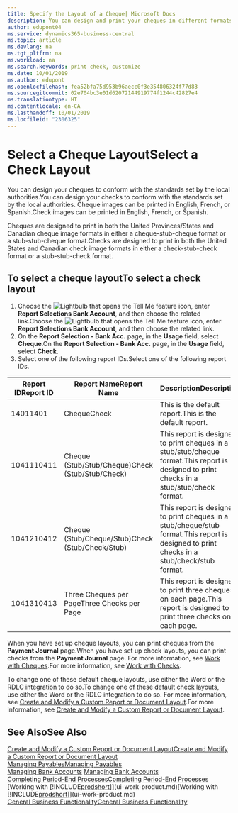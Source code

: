 ```yaml
---
title: Specify the Layout of a Cheque| Microsoft Docs
description: You can design and print your cheques in different formats to conform with standards.
author: edupont04
ms.service: dynamics365-business-central
ms.topic: article
ms.devlang: na
ms.tgt_pltfrm: na
ms.workload: na
ms.search.keywords: print check, customize
ms.date: 10/01/2019
ms.author: edupont
ms.openlocfilehash: fea52bfa75d953b96aecc0f3e354806324f77d83
ms.sourcegitcommit: 02e704bc3e01d62072144919774f1244c42827e4
ms.translationtype: HT
ms.contentlocale: en-CA
ms.lasthandoff: 10/01/2019
ms.locfileid: "2306325"
---
```

# <a name="select-a-check-layout"></a><span data-ttu-id="c7233-103">Select a Cheque Layout</span><span class="sxs-lookup"><span data-stu-id="c7233-103">Select a Check Layout</span></span>
<span data-ttu-id="c7233-104">You can design your cheques to conform with the standards set by the local authorities.</span><span class="sxs-lookup"><span data-stu-id="c7233-104">You can design your checks to conform with the standards set by the local authorities.</span></span> <span data-ttu-id="c7233-105">Cheque images can be printed in English, French, or Spanish.</span><span class="sxs-lookup"><span data-stu-id="c7233-105">Check images can be printed in English, French, or Spanish.</span></span>

<span data-ttu-id="c7233-106">Cheques are designed to print in both the United Provinces/States and Canadian cheque image formats in either a cheque-stub-cheque format or a stub-stub-cheque format.</span><span class="sxs-lookup"><span data-stu-id="c7233-106">Checks are designed to print in both the United States and Canadian check image formats in either a check-stub-check format or a stub-stub-check format.</span></span>

## <a name="to-select-a-check-layout"></a><span data-ttu-id="c7233-107">To select a cheque layout</span><span class="sxs-lookup"><span data-stu-id="c7233-107">To select a check layout</span></span>
1. <span data-ttu-id="c7233-108">Choose the ![Lightbulb that opens the Tell Me feature](media/ui-search/search_small.png "Tell me what you want to do") icon, enter **Report Selections Bank Account**, and then choose the related link.</span><span class="sxs-lookup"><span data-stu-id="c7233-108">Choose the ![Lightbulb that opens the Tell Me feature](media/ui-search/search_small.png "Tell me what you want to do") icon, enter **Report Selections Bank Account**, and then choose the related link.</span></span>
2. <span data-ttu-id="c7233-109">On the **Report Selection - Bank Acc.** page, in the **Usage** field, select **Cheque**.</span><span class="sxs-lookup"><span data-stu-id="c7233-109">On the **Report Selection - Bank Acc.** page, in the **Usage** field, select **Check**.</span></span>
3. <span data-ttu-id="c7233-110">Select one of the following report IDs.</span><span class="sxs-lookup"><span data-stu-id="c7233-110">Select one of the following report IDs.</span></span>

| <span data-ttu-id="c7233-111">Report ID</span><span class="sxs-lookup"><span data-stu-id="c7233-111">Report ID</span></span> | <span data-ttu-id="c7233-112">Report Name</span><span class="sxs-lookup"><span data-stu-id="c7233-112">Report Name</span></span> | <span data-ttu-id="c7233-113">Description</span><span class="sxs-lookup"><span data-stu-id="c7233-113">Description</span></span> |
| --- | --- | --- |
| <span data-ttu-id="c7233-114">1401</span><span class="sxs-lookup"><span data-stu-id="c7233-114">1401</span></span> |<span data-ttu-id="c7233-115">Cheque</span><span class="sxs-lookup"><span data-stu-id="c7233-115">Check</span></span> |<span data-ttu-id="c7233-116">This is the default report.</span><span class="sxs-lookup"><span data-stu-id="c7233-116">This is the default report.</span></span> |
| <span data-ttu-id="c7233-117">10411</span><span class="sxs-lookup"><span data-stu-id="c7233-117">10411</span></span> |<span data-ttu-id="c7233-118">Cheque (Stub/Stub/Cheque)</span><span class="sxs-lookup"><span data-stu-id="c7233-118">Check (Stub/Stub/Check)</span></span> |<span data-ttu-id="c7233-119">This report is designed to print cheques in a stub/stub/cheque format.</span><span class="sxs-lookup"><span data-stu-id="c7233-119">This report is designed to print checks in a stub/stub/check format.</span></span> |
| <span data-ttu-id="c7233-120">10412</span><span class="sxs-lookup"><span data-stu-id="c7233-120">10412</span></span> |<span data-ttu-id="c7233-121">Cheque (Stub/Cheque/Stub)</span><span class="sxs-lookup"><span data-stu-id="c7233-121">Check (Stub/Check/Stub)</span></span> |<span data-ttu-id="c7233-122">This report is designed to print cheques in a stub/cheque/stub format.</span><span class="sxs-lookup"><span data-stu-id="c7233-122">This report is designed to print checks in a stub/check/stub format.</span></span> |
| <span data-ttu-id="c7233-123">10413</span><span class="sxs-lookup"><span data-stu-id="c7233-123">10413</span></span> |<span data-ttu-id="c7233-124">Three Cheques per Page</span><span class="sxs-lookup"><span data-stu-id="c7233-124">Three Checks per Page</span></span> |<span data-ttu-id="c7233-125">This report is designed to print three cheques on each page.</span><span class="sxs-lookup"><span data-stu-id="c7233-125">This report is designed to print three checks on each page.</span></span> |

<span data-ttu-id="c7233-126">When you have set up cheque layouts, you can print cheques from the **Payment Journal** page.</span><span class="sxs-lookup"><span data-stu-id="c7233-126">When you have set up check layouts, you can print checks from the **Payment Journal** page.</span></span> <span data-ttu-id="c7233-127">For more information, see [Work with Cheques](payables-how-work-checks.md).</span><span class="sxs-lookup"><span data-stu-id="c7233-127">For more information, see [Work with Checks](payables-how-work-checks.md).</span></span>

<span data-ttu-id="c7233-128">To change one of these default cheque layouts, use either the Word or the RDLC integration to do so.</span><span class="sxs-lookup"><span data-stu-id="c7233-128">To change one of these default check layouts, use either the Word or the RDLC integration to do so.</span></span> <span data-ttu-id="c7233-129">For more information, see [Create and Modify a Custom Report or Document Layout](ui-how-create-custom-report-layout.md).</span><span class="sxs-lookup"><span data-stu-id="c7233-129">For more information, see [Create and Modify a Custom Report or Document Layout](ui-how-create-custom-report-layout.md).</span></span>

## <a name="see-also"></a><span data-ttu-id="c7233-130">See Also</span><span class="sxs-lookup"><span data-stu-id="c7233-130">See Also</span></span>
[<span data-ttu-id="c7233-131">Create and Modify a Custom Report or Document Layout</span><span class="sxs-lookup"><span data-stu-id="c7233-131">Create and Modify a Custom Report or Document Layout</span></span>](ui-how-create-custom-report-layout.md)  
[<span data-ttu-id="c7233-132">Managing Payables</span><span class="sxs-lookup"><span data-stu-id="c7233-132">Managing Payables</span></span>](payables-manage-payables.md)  
<span data-ttu-id="c7233-133">[Managing Bank Accounts](bank-manage-bank-accounts.md) </span><span class="sxs-lookup"><span data-stu-id="c7233-133">[Managing Bank Accounts](bank-manage-bank-accounts.md) </span></span>  
[<span data-ttu-id="c7233-134">Completing Period-End Processes</span><span class="sxs-lookup"><span data-stu-id="c7233-134">Completing Period-End Processes</span></span>](year-how-complete-period-end-processes.md)  
<span data-ttu-id="c7233-135">[Working with [!INCLUDE[prodshort](includes/prodshort.md)]](ui-work-product.md)</span><span class="sxs-lookup"><span data-stu-id="c7233-135">[Working with [!INCLUDE[prodshort](includes/prodshort.md)]](ui-work-product.md)</span></span>  
[<span data-ttu-id="c7233-136">General Business Functionality</span><span class="sxs-lookup"><span data-stu-id="c7233-136">General Business Functionality</span></span>](ui-across-business-areas.md)
